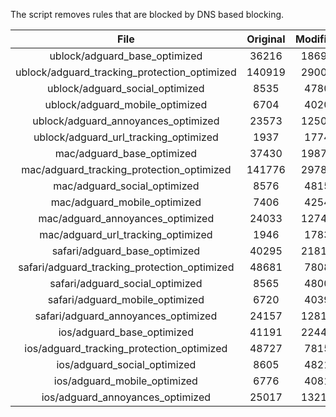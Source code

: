 The script removes rules that are blocked by DNS based blocking.


| File | Original | Modified |
|:----:|:-----:|:-----:|
| ublock/adguard_base_optimized | 36216 | 18691 |
| ublock/adguard_tracking_protection_optimized | 140919 | 29005 |
| ublock/adguard_social_optimized | 8535 | 4780 |
| ublock/adguard_mobile_optimized | 6704 | 4020 |
| ublock/adguard_annoyances_optimized | 23573 | 12503 |
| ublock/adguard_url_tracking_optimized | 1937 | 1774 |
| mac/adguard_base_optimized | 37430 | 19871 |
| mac/adguard_tracking_protection_optimized | 141776 | 29782 |
| mac/adguard_social_optimized | 8576 | 4815 |
| mac/adguard_mobile_optimized | 7406 | 4254 |
| mac/adguard_annoyances_optimized | 24033 | 12743 |
| mac/adguard_url_tracking_optimized | 1946 | 1783 |
| safari/adguard_base_optimized | 40295 | 21813 |
| safari/adguard_tracking_protection_optimized | 48681 | 7808 |
| safari/adguard_social_optimized | 8565 | 4800 |
| safari/adguard_mobile_optimized | 6720 | 4039 |
| safari/adguard_annoyances_optimized | 24157 | 12816 |
| ios/adguard_base_optimized | 41191 | 22440 |
| ios/adguard_tracking_protection_optimized | 48727 | 7815 |
| ios/adguard_social_optimized | 8605 | 4821 |
| ios/adguard_mobile_optimized | 6776 | 4081 |
| ios/adguard_annoyances_optimized | 25017 | 13210 |
